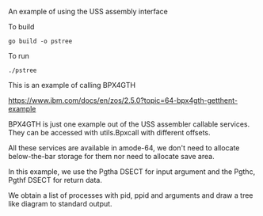 An example of using the USS assembly interface

To build
```
go build -o pstree
```

To run
```
./pstree
```

This is an example of calling BPX4GTH

https://www.ibm.com/docs/en/zos/2.5.0?topic=64-bpx4gth-getthent-example

BPX4GTH is just one example out of the USS assembler callable services.
They can be accessed with utils.Bpxcall with different offsets.

All these services are available in amode-64,  we don't need to allocate below-the-bar storage for them nor need to allocate save area.

In this example, we use the Pgtha DSECT for input argument and the Pgthc, Pgthf DSECT for return data.

We obtain a list of processes with pid, ppid and arguments and draw a tree like diagram to standard output.

